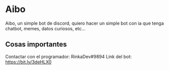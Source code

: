 # Aibo
Aibo, un simple bot de discord, quiero hacer un simple bot con ia que tenga chatbot, memes, datos curiosos, etc...

## Cosas importantes
Contactar con el programador: RinkaDev#9894
Link del bot: https://bit.ly/3deHLX0
